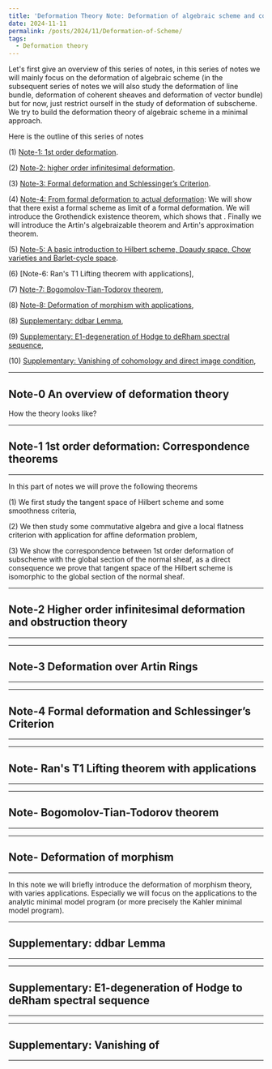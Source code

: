```yaml
---
title: 'Deformation Theory Note: Deformation of algebraic scheme and complex spaces'
date: 2024-11-11
permalink: /posts/2024/11/Deformation-of-Scheme/
tags:
  - Deformation theory
---
```


Let's first give an overview of this series of notes, in this series of notes we will mainly focus on the deformation of algebraic scheme (in the subsequent series of notes we will also study the deformation of line bundle, deformation of coherent sheaves and deformation of vector bundle) but for now, just restrict ourself in the study of deformation of subscheme. We try to build the deformation theory of algebraic scheme in a minimal approach. 

Here is the outline of this series of notes

(1) [Note-1: 1st order deformation](https://yilimath.github.io/files/Deformation/1stDef.pdf).


(2) [Note-2: higher order infinitesimal deformation](https://yilimath.github.io/files/Deformation/higherDef.pdf).

(3) [Note-3: Formal deformation and Schlessinger’s Criterion](https://yilimath.github.io/files/Deformation/FormalDef.pdf).

(4) [Note-4: From formal deformation to actual deformation]((https://yilimath.github.io/files/Deformation/ArtinDef.pdf)): We will show that there exist a formal scheme as limit of a formal deformation. We will introduce the Grothendick existence theorem, which shows that . Finally we will introduce the Artin's algebraizable theorem and Artin's approximation theorem. 

(5) [Note-5: A basic introduction to Hilbert scheme, Doaudy space, Chow varieties and Barlet-cycle space](https://yilimath.github.io/files/Deformation/HilbertScheme.pdf).


(6) [Note-6: Ran's T1 Lifting theorem with applications],

(7) [Note-7: Bogomolov-Tian-Todorov theorem](), 

(8) [Note-8: Deformation of morphism with applications](),



(8) [Supplementary: ddbar Lemma](),

(9) [Supplementary: E1-degeneration of Hodge to deRham spectral sequence](),

(10) [Supplementary: Vanishing of cohomology and direct image condition](),

---
## Note-0 An overview of deformation theory


How the theory looks like? 


---
## Note-1 1st order deformation: Correspondence theorems
---

In this part of notes we will prove the following theorems



(1) We first study the tangent space of Hilbert scheme and some smoothness criteria,

(2) We then study some commutative algebra and give a local flatness criterion with application for affine deformation problem,

(3) We show the correspondence between 1st order deformation of subscheme with the global section of the normal sheaf, as a direct consequence we prove that tangent space of the Hilbert scheme is isomorphic to the global section of the normal sheaf.

---
## Note-2 Higher order infinitesimal deformation and obstruction theory
---



---
## Note-3 Deformation over Artin Rings
---


---
## Note-4 Formal deformation and Schlessinger’s Criterion
---



---
## Note- Ran's T1 Lifting theorem with applications
---



---
## Note- Bogomolov-Tian-Todorov theorem
---


---
## Note- Deformation of morphism
---

In this note we will briefly introduce the deformation of morphism theory, with varies applications. Especially we will focus on the applications to the analytic minimal model program (or more precisely the Kahler minimal model program).




---
## Supplementary: ddbar Lemma
---


---
## Supplementary: E1-degeneration of Hodge to deRham spectral sequence
---




---
## Supplementary: Vanishing of 
---